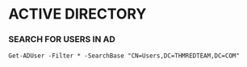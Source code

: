 # ACTIVE DIRECTORY

### SEARCH FOR USERS IN AD
`Get-ADUser -Filter * -SearchBase "CN=Users,DC=THMREDTEAM,DC=COM"`
